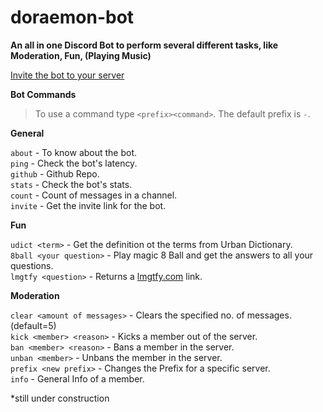 # doraemon-bot
**An all in one Discord Bot to perform several different tasks, like Moderation, Fun, (Playing Music)**

[Invite the bot to your server](https://discord.com/api/oauth2/authorize-client_id=709321027775365150&permissions=8&scope=bot)

**__Bot Commands__**

> To use a  command type `<prefix><command>`. The default prefix is `-`.

**__General__**

`about` - To know about the bot.  
`ping` - Check the bot's latency.  
`github` - Github Repo.  
`stats` - Check the bot's stats.  
`count` - Count of messages in a channel.  
`invite` - Get the invite link for the bot.  

**__Fun__**

`udict <term>` - Get the definition ot the terms from Urban Dictionary.  
`8ball <your question>` - Play magic 8 Ball and get the answers to all your questions.  
`lmgtfy <question>` -  Returns a [lmgtfy.com](https://lmgtfy.com/) link.  

**__Moderation__**

`clear <amount of messages>` - Clears the specified no. of messages.(default=5)  
`kick <member> <reason>` - Kicks a member out of the server.  
`ban <member> <reason>` - Bans a member in the server.  
`unban <member>` - Unbans the member in the server.  
`prefix <new prefix>` - Changes the Prefix for a specific server.  
`info` - General Info of a member.  

*still under construction
